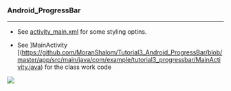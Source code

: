 
### Android_ProgressBar
_______________________________________
* See   [activity_main.xml](https://github.com/MoranShalom/Tutorial3_Android_ProgressBar/blob/master/app/src/main/res/layout/activity_main.xml)
for some styling optins.

* See ]MainActivity [(https://github.com/MoranShalom/Tutorial3_Android_ProgressBar/blob/master/app/src/main/java/com/example/tutorial3_progressbar/MainActivity.java) for the class work code



![](https://user-images.githubusercontent.com/49485877/55914965-26571d00-5bf1-11e9-83ee-5760ab78460a.jpg)
